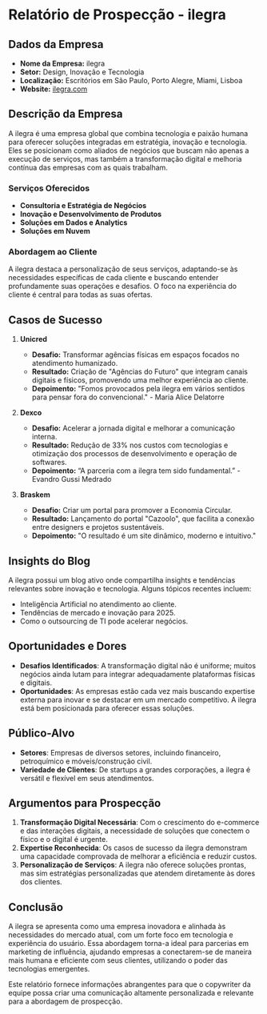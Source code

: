 # Relatório de Prospecção - ilegra

## Dados da Empresa
- **Nome da Empresa:** ilegra
- **Setor:** Design, Inovação e Tecnologia
- **Localização:** Escritórios em São Paulo, Porto Alegre, Miami, Lisboa
- **Website:** [ilegra.com](http://www.ilegra.com)

## Descrição da Empresa
A ilegra é uma empresa global que combina tecnologia e paixão humana para oferecer soluções integradas em estratégia, inovação e tecnologia. Eles se posicionam como aliados de negócios que buscam não apenas a execução de serviços, mas também a transformação digital e melhoria contínua das empresas com as quais trabalham.

### Serviços Oferecidos
- **Consultoria e Estratégia de Negócios**
- **Inovação e Desenvolvimento de Produtos**
- **Soluções em Dados e Analytics**
- **Soluções em Nuvem**

### Abordagem ao Cliente
A ilegra destaca a personalização de seus serviços, adaptando-se às necessidades específicas de cada cliente e buscando entender profundamente suas operações e desafios. O foco na experiência do cliente é central para todas as suas ofertas.

## Casos de Sucesso
1. **Unicred**
   - **Desafio:** Transformar agências físicas em espaços focados no atendimento humanizado.
   - **Resultado:** Criação de "Agências do Futuro" que integram canais digitais e físicos, promovendo uma melhor experiência ao cliente.
   - **Depoimento:** "Fomos provocados pela ilegra em vários sentidos para pensar fora do convencional." - Maria Alice Delatorre

2. **Dexco**
   - **Desafio:** Acelerar a jornada digital e melhorar a comunicação interna.
   - **Resultado:** Redução de 33% nos custos com tecnologias e otimização dos processos de desenvolvimento e operação de softwares.
   - **Depoimento:** “A parceria com a ilegra tem sido fundamental.” - Evandro Gussi Medrado

3. **Braskem**
   - **Desafio:** Criar um portal para promover a Economia Circular.
   - **Resultado:** Lançamento do portal "Cazoolo", que facilita a conexão entre designers e projetos sustentáveis.
   - **Depoimento:** "O resultado é um site dinâmico, moderno e intuitivo." 

## Insights do Blog
A ilegra possui um blog ativo onde compartilha insights e tendências relevantes sobre inovação e tecnologia. Alguns tópicos recentes incluem:
- Inteligência Artificial no atendimento ao cliente.
- Tendências de mercado e inovação para 2025.
- Como o outsourcing de TI pode acelerar negócios.

## Oportunidades e Dores
- **Desafios Identificados**: A transformação digital não é uniforme; muitos negócios ainda lutam para integrar adequadamente plataformas físicas e digitais.
- **Oportunidades**: As empresas estão cada vez mais buscando expertise externa para inovar e se destacar em um mercado competitivo. A ilegra está bem posicionada para oferecer essas soluções.

## Público-Alvo
- **Setores**: Empresas de diversos setores, incluindo financeiro, petroquímico e móveis/construção civil.
- **Variedade de Clientes**: De startups a grandes corporações, a ilegra é versátil e flexível em seus atendimentos.

## Argumentos para Prospecção
1. **Transformação Digital Necessária**: Com o crescimento do e-commerce e das interações digitais, a necessidade de soluções que conectem o físico e o digital é urgente.
2. **Expertise Reconhecida**: Os casos de sucesso da ilegra demonstram uma capacidade comprovada de melhorar a eficiência e reduzir custos.
3. **Personalização de Serviços**: A ilegra não oferece soluções prontas, mas sim estratégias personalizadas que atendem diretamente às dores dos clientes.

## Conclusão
A ilegra se apresenta como uma empresa inovadora e alinhada às necessidades do mercado atual, com um forte foco em tecnologia e experiência do usuário. Essa abordagem torna-a ideal para parcerias em marketing de influência, ajudando empresas a conectarem-se de maneira mais humana e eficiente com seus clientes, utilizando o poder das tecnologias emergentes. 

Este relatório fornece informações abrangentes para que o copywriter da equipe possa criar uma comunicação altamente personalizada e relevante para a abordagem de prospecção.
